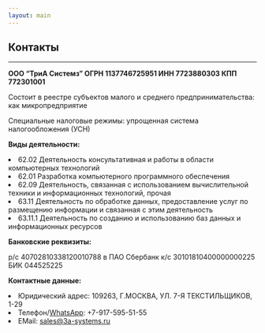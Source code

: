 ```yaml
---
layout: main
---
```

<section class="page-section">
    <div class="container px-4 px-lg-5 py-5">
        <div class="row gx-4 gx-lg-5 justify-content-center">
            <h2 class="mt-0">Контакты</h2>
            <hr class="divider" />
        </div>
         <div class="row">
            <p><b>ООО “ТриА Системз” ОГРН 1137746725951 ИНН 7723880303 КПП 772301001</b></p>
            <p>Состоит в реестре субъектов малого и среднего предпринимательства: как микропредприятие</p>
            <p>Специальные налоговые режимы: упрощенная система налогообложения (УСН)</p>
            <p></p> 
            <p><b>Виды деятельности:</b></p> 
            <li>62.02 Деятельность консультативная и работы в области компьютерных технологий</li>
            <li>62.01 Разработка компьютерного программного обеспечения</li>
            <li>62.09 Деятельность, связанная с использованием вычислительной техники и информационных технологий, прочая</li>
            <li>63.11 Деятельность по обработке данных, предоставление услуг по размещению информации и связанная с этим деятельность</li>
            <li>63.11.1	Деятельность по созданию и использованию баз данных и информационных ресурсов</li>
            <p></p>
            <p><b>Банковские реквизиты:</b></p>
            <p>р/с 40702810338120010788 в ПАО Сбербанк к/с 30101810400000000225 БИК 044525225</p> 
            <p></p>
            <p><b>Контактные данные:</b></p> 
            <li>Юридический адрес: 109263, Г.МОСКВА, УЛ. 7-Я ТЕКСТИЛЬЩИКОВ, 1-29</li> 
            <li>Телефон/<a href="https://wa.me/79175955155">WhatsApp</a>: +7-917-595-51-55</li> 
            <li>EMail: <a href="mailto:sales@3a-systems.ru">sales@3a-systems.ru</a></li> 
        </div>
    </div>
</section>
